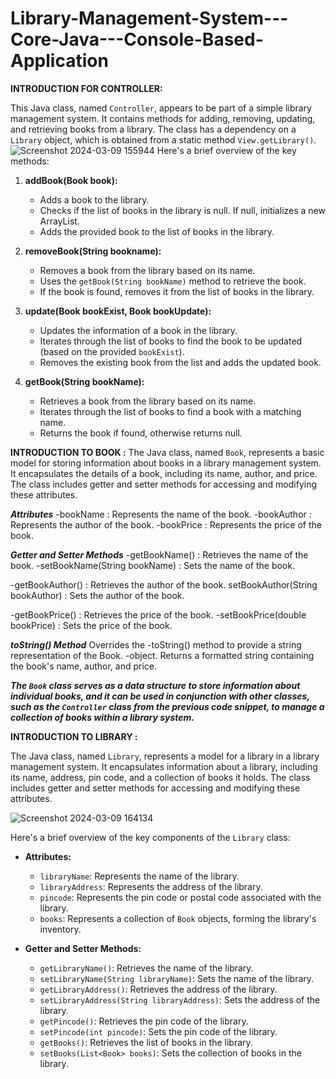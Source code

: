 # Library-Management-System---Core-Java---Console-Based-Application
__INTRODUCTION FOR CONTROLLER:__

This Java class, named `Controller`, appears to be part of a simple library management system. It contains methods for adding, removing, updating, and retrieving books from a library. The class has a dependency on a `Library` object, which is obtained from a static method `View.getLibrary()`.
![Screenshot 2024-03-09 155944](https://github.com/mayankjain02/Library-Management-System---Core-Java---Console-Based-Application/assets/161832255/b2433c7f-80d8-4d18-b41f-e6d139afac3c)
Here's a brief overview of the key methods:

1. **addBook(Book book):**
   - Adds a book to the library.
   - Checks if the list of books in the library is null. If null, initializes a new ArrayList.
   - Adds the provided book to the list of books in the library.

2. **removeBook(String bookname):**
   - Removes a book from the library based on its name.
   - Uses the `getBook(String bookName)` method to retrieve the book.
   - If the book is found, removes it from the list of books in the library.

3. **update(Book bookExist, Book bookUpdate):**
   - Updates the information of a book in the library.
   - Iterates through the list of books to find the book to be updated (based on the provided `bookExist`).
   - Removes the existing book from the list and adds the updated book.

4. **getBook(String bookName):**
   - Retrieves a book from the library based on its name.
   - Iterates through the list of books to find a book with a matching name.
   - Returns the book if found, otherwise returns null.

__INTRODUCTION TO BOOK :__
The Java class, named `Book`, represents a basic model for storing information about books in a library management system. It encapsulates the details of a book, including its name, author, and price. The class includes getter and setter methods for accessing and modifying these attributes.

__*Attributes*__
-bookName
: Represents the name of the book.
-bookAuthor
: Represents the author of the book.
-bookPrice
: Represents the price of the book.

__*Getter and Setter Methods*__
-getBookName()
: Retrieves the name of the book.
-setBookName(String bookName)
: Sets the name of the book.

-getBookAuthor()
: Retrieves the author of the book.
setBookAuthor(String bookAuthor)
: Sets the author of the book.

-getBookPrice()
: Retrieves the price of the book.
-setBookPrice(double bookPrice)
: Sets the price of the book.

__*toString() Method*__
Overrides the
-toString() method to provide a string representation of the Book.
-object.
Returns a formatted string containing the book's name, author, and price.

__*The `Book` class serves as a data structure to store information about individual books, and it can be used in conjunction with other classes, such as the `Controller` class from the previous code snippet, to manage a collection of books within a library system.*__

__INTRODUCTION TO LIBRARY :__

The Java class, named `Library`, represents a model for a library in a library management system. It encapsulates information about a library, including its name, address, pin code, and a collection of books it holds. The class includes getter and setter methods for accessing and modifying these attributes.

![Screenshot 2024-03-09 164134](https://github.com/mayankjain02/Library-Management-System---Core-Java---Console-Based-Application/assets/161832255/f76a5af5-4f46-43f5-8ac2-a93d5701ddb2)

Here's a brief overview of the key components of the `Library` class:

- **Attributes:**
  - `libraryName`: Represents the name of the library.
  - `libraryAddress`: Represents the address of the library.
  - `pincode`: Represents the pin code or postal code associated with the library.
  - `books`: Represents a collection of `Book` objects, forming the library's inventory.

- **Getter and Setter Methods:**
  - `getLibraryName()`: Retrieves the name of the library.
  - `setLibraryName(String libraryName)`: Sets the name of the library.
  - `getLibraryAddress()`: Retrieves the address of the library.
  - `setLibraryAddress(String libraryAddress)`: Sets the address of the library.
  - `getPincode()`: Retrieves the pin code of the library.
  - `setPincode(int pincode)`: Sets the pin code of the library.
  - `getBooks()`: Retrieves the list of books in the library.
  - `setBooks(List<Book> books)`: Sets the collection of books in the library.

